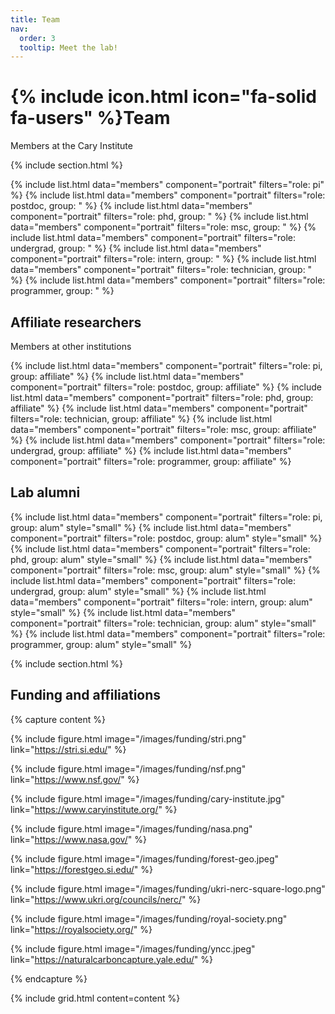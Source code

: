```yaml
---
title: Team
nav:
  order: 3
  tooltip: Meet the lab!
---
```


# {% include icon.html icon="fa-solid fa-users" %}Team

Members at the Cary Institute

{% include section.html %}

{% include list.html data="members" component="portrait" filters="role: pi" %}
{% include list.html data="members" component="portrait" filters="role: postdoc, group: " %}
{% include list.html data="members" component="portrait" filters="role: phd, group: " %}
{% include list.html data="members" component="portrait" filters="role: msc, group: " %}
{% include list.html data="members" component="portrait" filters="role: undergrad, group: " %}
{% include list.html data="members" component="portrait" filters="role: intern, group: " %}
{% include list.html data="members" component="portrait" filters="role: technician, group: " %}
{% include list.html data="members" component="portrait" filters="role: programmer, group: " %}

## Affiliate researchers

Members at other institutions

{% include list.html data="members" component="portrait" filters="role: pi, group: affiliate" %}
{% include list.html data="members" component="portrait" filters="role: postdoc, group: affiliate" %}
{% include list.html data="members" component="portrait" filters="role: phd, group: affiliate" %}
{% include list.html data="members" component="portrait" filters="role: technician, group: affiliate" %}
{% include list.html data="members" component="portrait" filters="role: msc, group: affiliate" %}
{% include list.html data="members" component="portrait" filters="role: undergrad, group: affiliate" %}
{% include list.html data="members" component="portrait" filters="role: programmer, group: affiliate" %}

## Lab alumni

{% include list.html data="members" component="portrait" filters="role: pi, group: alum" style="small" %}
{% include list.html data="members" component="portrait" filters="role: postdoc, group: alum" style="small" %}
{% include list.html data="members" component="portrait" filters="role: phd, group: alum" style="small" %}
{% include list.html data="members" component="portrait" filters="role: msc, group: alum" style="small" %}
{% include list.html data="members" component="portrait" filters="role: undergrad, group: alum" style="small" %}
{% include list.html data="members" component="portrait" filters="role: intern, group: alum" style="small" %}
{% include list.html data="members" component="portrait" filters="role: technician, group: alum" style="small" %}
{% include list.html data="members" component="portrait" filters="role: programmer, group: alum" style="small" %}

{% include section.html %}

## Funding and affiliations

{% capture content %}

{% 
  include figure.html 
  image="/images/funding/stri.png" 
  link="https://stri.si.edu/"
%}

{% 
  include figure.html 
  image="/images/funding/nsf.png" 
  link="https://www.nsf.gov/"
%}

{% 
  include figure.html 
  image="/images/funding/cary-institute.jpg" 
  link="https://www.caryinstitute.org/"
%}

{%
  include figure.html 
  image="/images/funding/nasa.png" 
  link="https://www.nasa.gov/"
%}

{% 
  include figure.html 
  image="/images/funding/forest-geo.jpeg" 
  link="https://forestgeo.si.edu/"
%}

{%
  include figure.html 
  image="/images/funding/ukri-nerc-square-logo.png" 
  link="https://www.ukri.org/councils/nerc/"
%}

{%
  include figure.html 
  image="/images/funding/royal-society.png" 
  link="https://royalsociety.org/"
%}

{%
  include figure.html 
  image="/images/funding/yncc.jpeg" 
  link="https://naturalcarboncapture.yale.edu/"
%}

{% endcapture %}

{% include grid.html content=content %}
